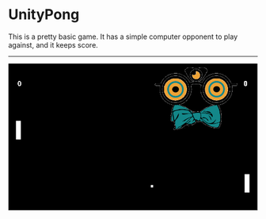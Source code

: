 # UnityPong

This is a pretty basic game. It has a simple computer opponent to play against, and it keeps score.

---

![](pongDemo.png)

